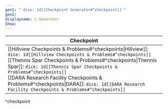 ```yaml
---
gen1: "`dice: 1d[[Checkpoint Generator#^checkpoint]]`"
gen2: 
displayname: 🏁 Generator
Show:
---
```


| Checkpoint |
| ---- |
| [[Hillview Checkpoints & Problems#^checkpoints\|Hillview]]: `dice: 1d[[Hillview Checkpoints & Problems#^checkpoints]]`<br>[[Thennis Spar Checkpoints & Problems#^checkpoints\|Thennis Spar]]: `dice: 1d[[Thennis Spar Checkpoints & Problems#^checkpoints]]`<br>[[DARA Research Facility Checkpoints & Problems#^checkpoints\|DARA]]: `dice: 1d[[DARA Research Facility Checkpoints & Problems#^checkpoints]]` |
^checkpoint
